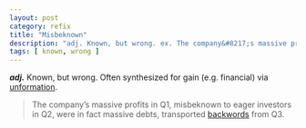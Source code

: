 ```yaml
---
layout: post
category: refix
title: "Misbeknown"
description: "adj. Known, but wrong. ex. The company&#8217;s massive profits in Q1, misbeknown to eager investors in Q2, were in fact massive debts, transported backwords from Q3."
tags: [ known, wrong ]
---
```


***adj.*** Known, but wrong. Often synthesized for gain (e.g. financial) via [unformation](/unformation).

> The company&#8217;s massive profits in Q1, misbeknown to eager investors in Q2, were in fact massive debts, transported <a title="Backwords" href="/backwords" >backwords</a> from Q3.
